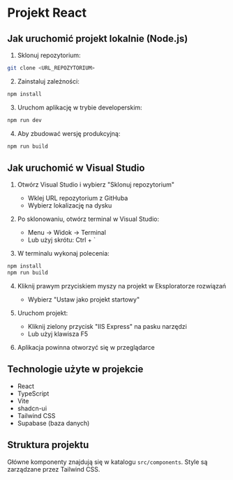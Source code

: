 
# Projekt React

## Jak uruchomić projekt lokalnie (Node.js)

1. Sklonuj repozytorium:
```sh
git clone <URL_REPOZYTORIUM>
```

2. Zainstaluj zależności:
```sh
npm install
```

3. Uruchom aplikację w trybie developerskim:
```sh
npm run dev
```

4. Aby zbudować wersję produkcyjną:
```sh
npm run build
```

## Jak uruchomić w Visual Studio

1. Otwórz Visual Studio i wybierz "Sklonuj repozytorium"
   - Wklej URL repozytorium z GitHuba
   - Wybierz lokalizację na dysku

2. Po sklonowaniu, otwórz terminal w Visual Studio:
   - Menu -> Widok -> Terminal
   - Lub użyj skrótu: Ctrl + `

3. W terminalu wykonaj polecenia:
```sh
npm install
npm run build
```

4. Kliknij prawym przyciskiem myszy na projekt w Eksploratorze rozwiązań
   - Wybierz "Ustaw jako projekt startowy"

5. Uruchom projekt:
   - Kliknij zielony przycisk "IIS Express" na pasku narzędzi
   - Lub użyj klawisza F5

6. Aplikacja powinna otworzyć się w przeglądarce

## Technologie użyte w projekcie

- React
- TypeScript
- Vite
- shadcn-ui
- Tailwind CSS
- Supabase (baza danych)

## Struktura projektu

Główne komponenty znajdują się w katalogu `src/components`.
Style są zarządzane przez Tailwind CSS.

